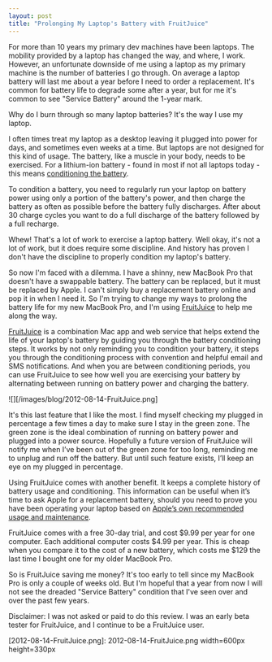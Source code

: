 ```yaml
---
layout: post
title: "Prolonging My Laptop's Battery with FruitJuice"
---
```

For more than 10 years my primary dev machines have been laptops. The mobility provided by a laptop has changed the way, and where, I work. However, an unfortunate downside of me using a laptop as my primary machine is the number of batteries I go through. On average a laptop battery will last me about a year before I need to order a replacement. It's common for battery life to degrade some after a year, but for me it's common to see "Service Battery" around the 1-year mark.


Why do I burn through so many laptop batteries? It's the way I use my laptop. 


I often times treat my laptop as a desktop leaving it plugged into power for days, and sometimes even weeks at a time. But laptops are not designed for this kind of usage. The battery, like a muscle in your body, needs to be exercised. For a lithium-ion battery - found in most if not all laptops today - this means [conditioning the battery](http://www.ehow.com/how_7259005_condition-laptop-battery.html). 


To condition a battery, you need to regularly run your laptop on battery power using only a portion of the battery's power, and then charge the battery as often as possible before the battery fully discharges. After about 30 charge cycles you want to do a full discharge of the battery followed by a full recharge. 


Whew! That's a lot of work to exercise a laptop battery. Well okay, it's not a lot of work, but it does require some discipline. And history has proven I don't have the discipline to properly condition my laptop's battery.


So now I'm faced with a dilemma. I have a shinny, new MacBook Pro that doesn't have a swappable battery. The battery can be replaced, but it must be replaced by Apple. I can't simply buy a replacement battery online and pop it in when I need it. So I'm trying to change my ways to prolong the battery life for my new MacBook Pro, and I'm using [FruitJuice](http://fruitjuiceapp.com) to help me along the way.


[FruitJuice](http://fruitjuiceapp.com) is a combination Mac app and web service that helps extend the life of your laptop's battery by guiding you through the battery conditioning steps. It works by not only reminding you to condition your battery, it steps you through the conditioning process with convention and helpful email and SMS notifications. And when you are between conditioning periods, you can use FruitJuice to see how well you are exercising your battery by alternating between running on battery power and charging the battery.

![][/images/blog/2012-08-14-FruitJuice.png]


It's this last feature that I like the most. I find myself checking my plugged in percentage a few times a day to make sure I stay in the green zone.  The green zone is the ideal combination of running on battery power and plugged into a power source. Hopefully a future version of FruitJuice will notify me when I’ve been out of the green zone for too long, reminding me to unplug and run off the battery. But until such feature exists, I’ll keep an eye on my plugged in percentage.


Using FruitJuice comes with another benefit. It keeps a complete history of battery usage and conditioning. This information can be useful when it’s time to ask Apple for a replacement battery, should you need to prove you have been operating your laptop based on [Apple’s own recommended usage and maintenance](http://www.apple.com/batteries/notebooks.html).


FruitJuice comes with a free 30-day trial, and cost $9.99 per year for one computer. Each additional computer costs $4.99 per year. This is cheap when you compare it to the cost of a new battery, which costs me $129 the last time I bought one for my older MacBook Pro.


So is FruitJuice saving me money? It's too early to tell since my MacBook Pro is only a couple of weeks old. But I'm hopeful that a year from now I will not see the dreaded "Service Battery" condition that I've seen over and over the past few years. 


Disclaimer: I was not asked or paid to do this review. I was an early beta tester for FruitJuice, and I continue to be a FruitJuice user.


[2012-08-14-FruitJuice.png]: 2012-08-14-FruitJuice.png width=600px height=330px